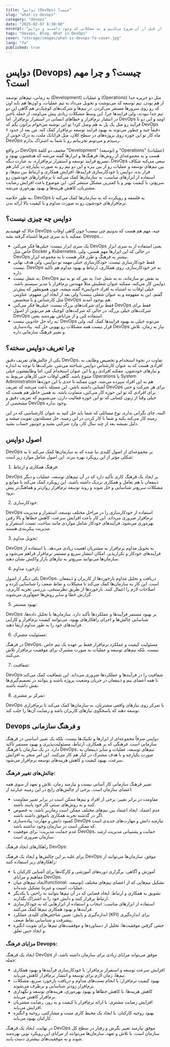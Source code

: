```yaml
---
title: "دواپس (DevOps) چیست؟"
slug: "what-is-devops"
category: "devops"
date: "2025-02-07 6:30:00"
excerpt: "توضیح مختصر و جامع در مورد دواپس و نقش آن در توسعه نرم افزار. از قبل از آن شروع می‌کنیم و به مشکلاتی که وجود داشتند و دواپس (DevOps) دوای درد آنها شد می‌پردازیم..."
tags: "Devops, Blog, What is DevOps"
cover: "storage/images/what-is-devops-fa-cover.jpg"
lang: "fa"
published: true
---
```


# دواپس (Devops) چیست؟ و چرا مهم است؟

یه زمانی، تیم‌های توسعه (Development) و عملیات (Operations) مثل دو جزیره جدا از هم بودن. تیم توسعه کد می‌نوشت و تحویل می‌داد به تیم عملیات، و اون‌ها هم باید اون کد رو روی سرورها مستقر می‌کردن. در تیم‌ها و شرکت‌های کوچیک‌تر هم گاهی این دو تیم جدا نبودند، ولی فرایند‌ها چرا. این وسط مشکلات زیادی پیش می‌اومد، از جمله تأخیر در انتشار نرم‌افزار و خطا‌های انسانی در استقرار نرم‌افزار. اما DevOps اومد و این دو تا فرآیند رو مثل یک پل به هم وصل کرد! تو این نوشته می‌خوام براتون بگم که DevOps دقیقاً چیه و چطور می‌تونه به بهبود فرایند توسعه نرم‌افزار کمک کنه. من بعد از حدود ۶ ماه کار تو این حوزه روی پروژه‌های در سطح کلان، مثل فرابانک ملت، به درک خوبی از DevOps رسیدم و می‌تونم تجربیاتم رو با شما به اشتراک بذارم.

در واقع DevOps مخفف دو کلمهٔ "Development" (توسعه) و "Operations" (عملیات) هست و به مجموعه‌ای از روش‌ها، فرهنگ‌ها و ابزارها گفته می‌شه که هدفشون بهبود و تسریع فرایند توسعه و استقرار نرم‌افزاره. به عبارت دیگه، DevOps سعی می‌کنه شکاف بین تیم‌های توسعه و عملیات رو از بین ببره و این دو تیم رو به صورت یکپارچه در کنار هم قرار بده.
دواپس با خودکارسازی فرایندها، افزایش همکاری و ارتباط بین تیم‌ها، و استفاده از ابزارهای مناسب، به سازمان‌ها کمک می‌کنه تا نرم‌افزارهای خودشون رو سریع‌تر، با کیفیت بهتر و با کمترین مشکل منتشر کنن. این موضوع باعث افزایش رضایت مشتریان، کاهش هزینه‌ها و بهبود بهره‌وری می‌شه.

به طور خلاصه، DevOps یه فلسفه و رویکرده که به سازمان‌ها کمک می‌کنه تا نرم‌افزارهای خودشون رو به صورت مداوم و با کیفیت بالا ارائه بدن.

## دواپس چه چیزی نیست؟

حالا که فهمیدیم DevOps چیه، مهم هم هست که بدونیم چی نیست! چون گاهی اوقات ممکنه با یه سری چیزها اشتباه گرفته بشه. Devops...
* یک سری ابزار نیست: خیلی‌ها فکر می‌کنن DevOps یعنی استفاده از یه سری ابزار خاص مثل Docker و Kubernetes. در حالی که این ابزارها مهم هستن، ولی DevOps بیشتر یه فرهنگ و طرز فکر هست تا یه مجموعه ابزار.
 * فقط خودکارسازی نیست: خودکارسازی خیلی مهمه تو دواپس، ولی هدف نهایی نیست. DevOps به جز خودکارسازی، روی همکاری، ارتباط و بهبود مداوم هم تاکید داره.
 * یه شغل نیست: DevOps یه نقش تو سازمانه، نه یه شغل جدا. یه نفر که تو یه تیم دواپس کار می‌کنه، ممکنه عنوان شغلیش مثلاً مهندس نرم‌افزار یا مدیر سیستم باشه. خیلی اوقات به اشتباه به افراد «دواپس» گفته میشه، چون همونطور که پیش‌تر گفتم، این یه مفهومه و یه عنوان شغلی نیست! ولی بعد از ایجاد این مفهوم، عناوینی مثل کارشناس و یا متخصص DevOps هم بوجود آمدند.
 * فقط برای شرکت‌های بزرگ نیست: خیلی‌ها فکر می‌کنن DevOps فقط برای شرکت‌های خیلی بزرگه. در حالی که شرکت‌های کوچیک هم می‌تونن از اصول DevOps استفاده کنن و از مزایاش بهره‌مند بشن.
 * یه راه حل جادویی نیست: DevOps می‌تونه خیلی به بهبود فرایندها کمک کنه، ولی قرار نیست همه مشکلات رو یهویی حل کنه. پیاده‌سازی DevOps نیاز به زمان، تلاش و تغییر فرهنگ سازمانی داره.

## چرا تعریف دواپس سخته؟

یکی از چالش‌های تعریف دقیق DevOps، تفاوت در نحوهٔ استخدام و تخصیص وظایف به افرادی هست که به عنوان کارشناس دواپس شناخته می‌شن. شرکت‌ها با توجه به اندازه و نیازهای خودشون، ممکنه افرادی رو با این عنوان استخدام کنن، اما وظایفشون خیلی متنوع باشه. گاهی اوقات حتی کارهای مربوط به Operations یا System Administration هم به این افراد سپرده می‌شه، چون ممکنه تا حدی با این حوزه‌ها آشنایی داشته باشن. این مسئله باعث می‌شه که تعریف DevOps برای هر شرکت و حتی برای افرادی که تو این حوزه کار می‌کنن، متفاوت باشه. به همین خاطر هم هست که خیلی وقتا از زبون کسایی که تو این حوزه فعالیت دارن، می‌شنویم که تعریف دقیق و مشخصی از DevOps وجود نداره.

البته، جای نگرانی نداره، نوع مسائلی که شما باید حل کنید به عنوان کارشناسی که در این زمینه کار می‌کنه یکیه و شما با کار کردن در این زمینه، حل مسئله‌تون تقویت میشه و دلیل نمیشه بعد از چند سال کار، وارد شرکتی بشید و جونیور حساب بشید.

## اصول دواپس

DevOps بر مجموعه‌ای از اصول کلیدی بنا شده که به سازمان‌ها کمک می‌کند تا به شکلی مؤثر از این رویکرد بهره ببرند. این اصول شامل موارد زیر است:

1. فرهنگ همکاری و ارتباط:

DevOps بر ایجاد یک فرهنگ کاری تأکید دارد که در آن تیم‌های توسعه، عملیات و دیگر ذینفعان با هم تعامل و همکاری نزدیک داشته باشند. این رویکرد کمک می‌کند تا موانع و مشکلات سریع‌تر شناسایی و حل شوند و روند توسعه نرم‌افزار روان‌تر و هماهنگ‌تر پیش برود.

2. خودکارسازی:

DevOps استفاده از خودکارسازی را در مراحل مختلف توسعه، استقرار و مدیریت نرم‌افزار ضروری می‌داند. این کار باعث افزایش سرعت، کاهش خطاها و بالا رفتن بهره‌وری می‌شود. فرآیندهای خودکار شامل مواردی مانند ساخت، تست، استقرار و مدیریت پیکربندی هستند.

3. تحویل مداوم:

DevOps به تحویل مداوم نرم‌افزار به مشتریان اهمیت زیادی می‌دهد. با استفاده از فرآیندهای خودکار و تکرارپذیر، امکان انتشار سریع و مستمر نرم‌افزار فراهم می‌شود و سازمان‌ها می‌توانند سریع‌تر به نیازهای بازار واکنش نشان دهند.

4. بازخورد مداوم:

یکی دیگر از اصول DevOps، دریافت و تحلیل مداوم بازخوردها از کاربران و ذینفعان است. این کار به سازمان‌ها کمک می‌کند تا مشکلات و نقاط ضعف را شناسایی کرده و اصلاحات لازم را اعمال کنند. بازخوردها از طریق نظرسنجی، بررسی تجربه کاربری، گزارش خطا و سایر روش‌ها جمع‌آوری می‌شوند.

5. بهبود مستمر:

DevOps بر بهبود مستمر فرآیندها و عملکردها تأکید دارد. سازمان‌ها با تحلیل داده‌ها، شناسایی چالش‌ها و اجرای راهکارهای بهبود، می‌توانند کیفیت نرم‌افزار و کارایی فرآیندهای خود را به طور مداوم ارتقا دهند.

6. مسئولیت مشترک:

در فرهنگ DevOps، مسئولیت کیفیت و عملکرد نرم‌افزار فقط بر عهده یک تیم خاص نیست، بلکه تیم‌های توسعه و عملیات به صورت مشترک برای موفقیت نرم‌افزار تلاش می‌کنند.

7. شفافیت:

DevOps شفافیت را در فرآیندها و عملکردها ضروری می‌داند. این شفافیت کمک می‌کند تا همه اعضای تیم و ذینفعان در جریان وضعیت پروژه باشند و بتوانند در تصمیم‌گیری‌ها نقش داشته باشند.

8. تمرکز بر مشتری:

DevOps با تمرکز روی نیازهای واقعی مشتریان، به سازمان‌ها کمک می‌کند تا نرم‌افزاری توسعه دهند که پاسخگوی نیازهای کاربران باشد و رضایت آن‌ها را جلب کند.

##  Devops و فرهنگ سازمانی

دواپس صرفاً مجموعه‌ای از ابزارها و تکنیک‌ها نیست، بلکه یک تغییر اساسی در فرهنگ سازمانی است. فرهنگی که بر همکاری، ارتباط، مسئولیت‌پذیری و بهبود مستمر تأکید دارد. در یک سازمان با فرهنگ DevOps، تیم‌های توسعه، عملیات و سایر ذینفعان به صورت یکپارچه و با هدف مشترک در کنار هم کار می‌کنند. این امر منجر به افزایش سرعت، بهبود کیفیت و کاهش هزینه‌های توسعه نرم‌افزار می‌شود.

### چالش‌های تغییر فرهنگ:

تغییر فرهنگ سازمانی کار آسانی نیست و نیازمند زمان، تلاش و تعهد از سوی همه اعضای سازمان است. برخی از چالش‌های رایج در این زمینه عبارتند از:

* مقاومت در برابر تغییر: برخی از افراد و تیم‌ها ممکن است در برابر تغییر مقاومت کنند و به روش‌های سنتی کار خود پایبند باشند.
* عدم اعتماد: ایجاد اعتماد بین تیم‌های مختلف ممکن است زمان‌بر باشد، به خصوص اگر در گذشته تجربه همکاری ناموفق داشته باشند.
* کمبود دانش و مهارت: پیاده‌سازی DevOps نیازمند دانش و مهارت‌های جدیدی است که ممکن است در سازمان وجود نداشته باشد.
* عدم حمایت مدیریت: برای موفقیت DevOps، حمایت و پشتیبانی مدیریت ارشد سازمان ضروری است.

راهکار‌های ایجاد فرهنگ DevOps:

برای غلبه بر این چالش‌ها و ایجاد یک فرهنگ DevOps موفق، سازمان‌ها می‌توانند از راهکارهای زیر استفاده کنند:

* آموزش و آگاهی: برگزاری دوره‌های آموزشی و کارگاه‌ها برای آشنایی کارکنان با مفاهیم و مزایای DevOps.
* ایجاد تیم‌های میان‌functional: تشکیل تیم‌هایی که از اعضای تیم‌های مختلف (توسعه، عملیات، امنیت و غیره) تشکیل شده‌اند.
* تشویق به همکاری و ارتباط: ایجاد فضایی که در آن تیم‌ها بتوانند به راحتی با یکدیگر ارتباط برقرار کنند و دانش خود را به اشتراک بگذارند.
* استفاده از ابزارهای مناسب: انتخاب و استفاده از ابزارهایی که به خودکارسازی فرآیندها و بهبود همکاری تیم‌ها کمک می‌کنند.
* اندازه‌گیری و پایش: تعیین شاخص‌های کلیدی عملکرد (KPI) برای اندازه‌گیری پیشرفت و شناسایی نقاط ضعف.
* جشن گرفتن موفقیت‌ها: تجلیل از دستاوردها و موفقیت‌های تیم‌ها برای تقویت انگیزه و ایجاد حس تعلق.

### مزایای فرهنگ Devops:

ایجاد یک فرهنگ DevOps موفق می‌تواند مزایای زیادی برای سازمان داشته باشد، از جمله:

* افزایش سرعت توسعه و استقرار نرم‌افزار: با خودکارسازی فرآیندها و بهبود همکاری تیم‌ها، زمان لازم برای توسعه و انتشار نرم‌افزار کاهش می‌یابد.
* بهبود کیفیت نرم‌افزار: با انجام تست‌های مداوم و دریافت بازخورد سریع، مشکلات نرم‌افزار زودتر شناسایی و برطرف می‌شوند.
* کاهش هزینه‌ها: با کاهش خطاها و بهبود بهره‌وری، هزینه‌های توسعه و نگهداری نرم‌افزار کاهش می‌یابد.
* افزایش رضایت مشتری: با ارائه نرم‌افزار با کیفیت و به روز، رضایت مشتریان افزایش می‌یابد.
* بهبود روحیه کارکنان: با ایجاد یک محیط کاری مثبت و مشارکتی، روحیه و انگیزه کارکنان بهبود می‌یابد.

در نهایت، ایجاد یک فرهنگ DevOps موفق نیازمند تغییر نگرش و رفتار در سطح کل سازمان است. با تلاش و تعهد، سازمان‌ها می‌توانند از مزایای این رویکرد نوین بهره‌مند شوند و به موفقیت‌های بیشتری دست یابند.

